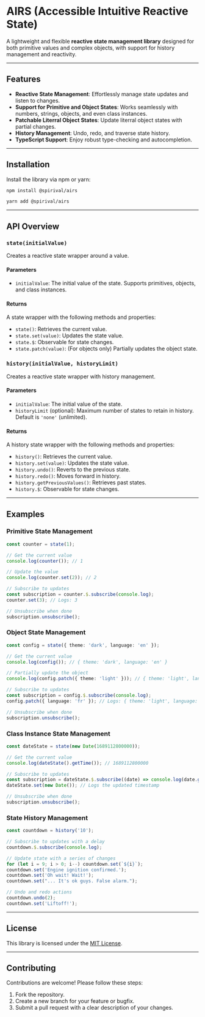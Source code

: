 # AIRS (Accessible Intuitive Reactive State)

A lightweight and flexible **reactive state management library** designed for both primitive values and complex objects, with support for history management and reactivity.

---

## Features

- **Reactive State Management**: Effortlessly manage state updates and listen to changes.
- **Support for Primitive and Object States**: Works seamlessly with numbers, strings, objects, and even class instances.
- **Patchable Literral Object States**: Update literral object states with partial changes.
- **History Management**: Undo, redo, and traverse state history.
- **TypeScript Support**: Enjoy robust type-checking and autocompletion.

---

## Installation

Install the library via npm or yarn:

```bash
npm install @spirival/airs
```

```bash
yarn add @spirival/airs
```

---

## API Overview

### `state(initialValue)`

Creates a reactive state wrapper around a value.

#### Parameters

- `initialValue`: The initial value of the state. Supports primitives, objects, and class instances.

#### Returns

A state wrapper with the following methods and properties:

- `state()`: Retrieves the current value.
- `state.set(value)`: Updates the state value.
- `state.$`: Observable for state changes.
- `state.patch(value)`: (For objects only) Partially updates the object state.

### `history(initialValue, historyLimit)`

Creates a reactive state wrapper with history management.

#### Parameters

- `initialValue`: The initial value of the state.
- `historyLimit` (optional): Maximum number of states to retain in history. Default is `'none'` (unlimited).

#### Returns

A history state wrapper with the following methods and properties:

- `history()`: Retrieves the current value.
- `history.set(value)`: Updates the state value.
- `history.undo()`: Reverts to the previous state.
- `history.redo()`: Moves forward in history.
- `history.getPreviousValues()`: Retrieves past states.
- `history.$`: Observable for state changes.

---

## Examples

### Primitive State Management

```typescript
const counter = state(1);

// Get the current value
console.log(counter()); // 1

// Update the value
console.log(counter.set(2)); // 2

// Subscribe to updates
const subscription = counter.$.subscribe(console.log);
counter.set(3); // Logs: 3

// Unsubscribe when done
subscription.unsubscribe();
```

### Object State Management

```typescript
const config = state({ theme: 'dark', language: 'en' });

// Get the current value
console.log(config()); // { theme: 'dark', language: 'en' }

// Partially update the object
console.log(config.patch({ theme: 'light' })); // { theme: 'light', language: 'en' }

// Subscribe to updates
const subscription = config.$.subscribe(console.log);
config.patch({ language: 'fr' }); // Logs: { theme: 'light', language: 'fr' }

// Unsubscribe when done
subscription.unsubscribe();
```

### Class Instance State Management

```typescript
const dateState = state(new Date(1689112800000));

// Get the current value
console.log(dateState().getTime()); // 1689112800000

// Subscribe to updates
const subscription = dateState.$.subscribe((date) => console.log(date.getTime()));
dateState.set(new Date()); // Logs the updated timestamp

// Unsubscribe when done
subscription.unsubscribe();
```

### State History Management

```typescript
const countdown = history('10');

// Subscribe to updates with a delay
countdown.$.subscribe(console.log);

// Update state with a series of changes
for (let i = 9; i > 0; i--) countdown.set(`${i}`);
countdown.set('Engine ignition confirmed.');
countdown.set('Oh wait! Wait!');
countdown.set("... It's ok guys. False alarm.");

// Undo and redo actions
countdown.undo(2);
countdown.set('Liftoff!');
```

---

## License

This library is licensed under the [MIT License](LICENSE).

---

## Contributing

Contributions are welcome! Please follow these steps:

1. Fork the repository.
2. Create a new branch for your feature or bugfix.
3. Submit a pull request with a clear description of your changes.
